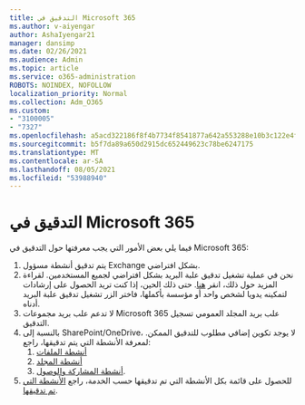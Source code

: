 ```yaml
---
title: التدقيق في Microsoft 365
ms.author: v-aiyengar
author: AshaIyengar21
manager: dansimp
ms.date: 02/26/2021
ms.audience: Admin
ms.topic: article
ms.service: o365-administration
ROBOTS: NOINDEX, NOFOLLOW
localization_priority: Normal
ms.collection: Adm_O365
ms.custom:
- "3100005"
- "7327"
ms.openlocfilehash: a5acd322186f8f4b7734f8541877a642a553288e10b3c122e4f276b9bb611308
ms.sourcegitcommit: b5f7da89a650d2915dc652449623c78be6247175
ms.translationtype: MT
ms.contentlocale: ar-SA
ms.lasthandoff: 08/05/2021
ms.locfileid: "53988940"
---
```

# <a name="auditing-in-microsoft-365"></a>التدقيق في Microsoft 365

فيما يلي بعض الأمور التي يجب معرفتها حول التدقيق في Microsoft 365:

1. يتم تدقيق أنشطة مسؤول Exchange بشكل افتراضي.
1. نحن في عملية تشغيل تدقيق علبة البريد بشكل افتراضي لجميع المستخدمين. لقراءة المزيد حول ذلك، انقر [هنا](https://techcommunity.microsoft.com/t5/Security-Privacy-and-Compliance/Exchange-Mailbox-Auditing-will-be-enabled-by-default/ba-p/215171). حتى ذلك الحين، إذا كنت تريد الحصول على إرشادات لتمكينه يدويا لشخص واحد أو مؤسسة بأكملها، فاختر الزر تشغيل تدقيق علبة البريد أدناه.
1. لا تدعم علب بريد مجموعات Microsoft 365 علب بريد المجلد العمومي تسجيل التدقيق.
1. بالنسبة إلى SharePoint/OneDrive، لا يوجد تكوين إضافي مطلوب للتدقيق الممكن. لمعرفة الأنشطة التي يتم تدقيقها، راجع:
    1. [أنشطة الملفات](https://docs.microsoft.com/office365/securitycompliance/search-the-audit-log-in-security-and-compliance#file-and-page-activities)
    1. [أنشطة المجلد](https://docs.microsoft.com/office365/securitycompliance/search-the-audit-log-in-security-and-compliance#folder-activities)
    1. [أنشطة المشاركة والوصول](https://docs.microsoft.com/office365/securitycompliance/search-the-audit-log-in-security-and-compliance#sharing-and-access-request-activities).
1. للحصول على قائمة بكل الأنشطة التي تم تدقيقها حسب الخدمة، راجع [الأنشطة التي تم تدقيقها](https://docs.microsoft.com/office365/securitycompliance/search-the-audit-log-in-security-and-compliance#audited-activities).
